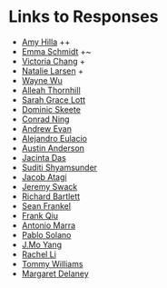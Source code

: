# Links to Responses

- [Amy Hilla](https://aehilla.github.io/data310_spring2021/) ++
- [Emma Schmidt](https://emma-schmidt.github.io/DATA310/) +~
- [Victoria Chang](https://victoyyc.github.io/DATA-310/) +
- [Natalie Larsen](https://natallzl.github.io/data310/) +
- [Wayne Wu](https://dwurian.github.io/DATA-310/)
- [Alleah Thornhill](https://alleahsoleil.github.io/Applied_Machine_Learning/)
- [Sarah Grace Lott](https://sglott.github.io/Data310_workbook/)
- [Dominic Skeete](https://daskeete.github.io/daskeete_data_310/)
- [Conrad Ning](https://cning0506.github.io/DATA-310_Applied_Machine_Learning/)
- [Andrew Evan](https://andrewevanwm.github.io/DataScience310/)
- [Alejandro Eulacio](https://ale-eulacio.github.io/data310/)
- [Austin Anderson](https://aa-battery.github.io/Applied-Machine-Learning/)
- [Jacinta Das](https://jpdas18.github.io/Applied-Machine-Learning/)
- [Suditi Shyamsunder](https://suditishyamsunder.github.io/DATA310/)
- [Jacob Atagi](https://jdatagi.github.io/Data_310/)
- [Jeremy Swack](https://jeremy-swack.github.io/applied-machine-learning/)
- [Richard Bartlett](https://rj-bartlett.github.io/Data310/)
- [Sean Frankel](https://seanf879.github.io/Sean-s-Lab/)
- [Frank Qiu](https://frank-q-00.github.io/Data-310/)
- [Antonio Marra](https://antoniomarra8.github.io/DATA310/)
- [Pablo Solano](https://pablo.codes/appml)
- [J.Mo Yang](https://jmoyang.github.io/DATA310/)
- [Rachel Li](https://github.com/rrrrli/DATA_310)
- [Tommy Williams](https://ktwilliams15.github.io/Responses/)
- [Margaret Delaney](https://mmdelaney.github.io/DATA-310/)
